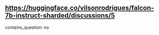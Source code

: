 ## https://huggingface.co/vilsonrodrigues/falcon-7b-instruct-sharded/discussions/5

contains_question: no